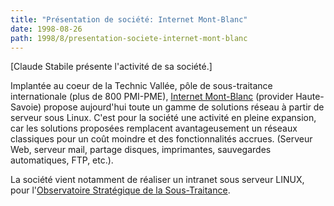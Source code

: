 ```yaml
---
title: "Présentation de société: Internet Mont-Blanc"
date: 1998-08-26
path: 1998/8/presentation-societe-internet-mont-blanc
---
```


<P>
[Claude Stabile présente l'activité de sa société.]
</P>

<P>
Implantée au coeur de la Technic Vallée, pôle de
sous-traitance internationale (plus de 800 PMI-PME),
<A HREF="http://www.internet-montblanc.fr/">Internet Mont-Blanc</A>
(provider Haute-Savoie) propose aujourd'hui toute un gamme de solutions
réseau à partir de serveur sous Linux. C'est pour la société une
activité en pleine expansion, car les solutions proposées remplacent
avantageusement un réseaux classiques pour un coût moindre et des
fonctionnalités accrues. (Serveur Web, serveur mail, partage disques,
imprimantes, sauvegardes automatiques, FTP, etc.).
</P>

<P>
La société vient notamment de réaliser un intranet sous serveur LINUX,
pour l'<A HREF="http://www.osst.com/">Observatoire Stratégique de la
Sous-Traitance</A>.
</P>



